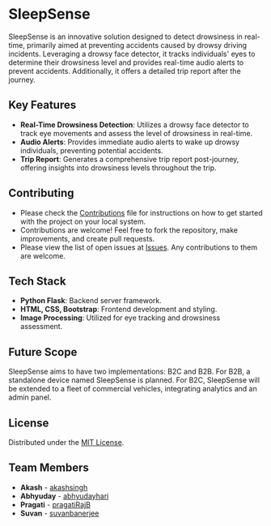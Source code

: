 # SleepSense

SleepSense is an innovative solution designed to detect drowsiness in real-time, primarily aimed at preventing accidents caused by drowsy driving incidents. Leveraging a drowsy face detector, it tracks individuals' eyes to determine their drowsiness level and provides real-time audio alerts to prevent accidents. Additionally, it offers a detailed trip report after the journey.

## Key Features

- **Real-Time Drowsiness Detection**: Utilizes a drowsy face detector to track eye movements and assess the level of drowsiness in real-time.
- **Audio Alerts**: Provides immediate audio alerts to wake up drowsy individuals, preventing potential accidents.
- **Trip Report**: Generates a comprehensive trip report post-journey, offering insights into drowsiness levels throughout the trip.

## Contributing

- Please check the [Contributions](https://github.com/Akash-Singh04/SleepSense/blob/master/CONTRIBUTING.md) file for instructions on how to get started with the project on your local system.
- Contributions are welcome! Feel free to fork the repository, make improvements, and create pull requests.
- Please view the list of open issues at [Issues](https://github.com/Akash-Singh04/SleepSense/issues). Any contributions to them are welcome.

## Tech Stack

- **Python Flask**: Backend server framework.
- **HTML, CSS, Bootstrap**: Frontend development and styling.
- **Image Processing**: Utilized for eye tracking and drowsiness assessment.

## Future Scope

SleepSense aims to have two implementations: B2C and B2B. For B2B, a standalone device named SleepSense is planned. For B2C, SleepSense will be extended to a fleet of commercial vehicles, integrating analytics and an admin panel.

## License

Distributed under the [MIT License](LICENSE).

## Team Members

- **Akash** - [akashsingh](https://github.com/Akash-Singh04)
- **Abhyuday** - [abhyudayhari](https://github.com/abhyudayhari)
- **Pragati** - [pragatiRajB](https://github.com/pragatiRajB)
- **Suvan** - [suvanbanerjee](https://github.com/suvanbanerjee)


